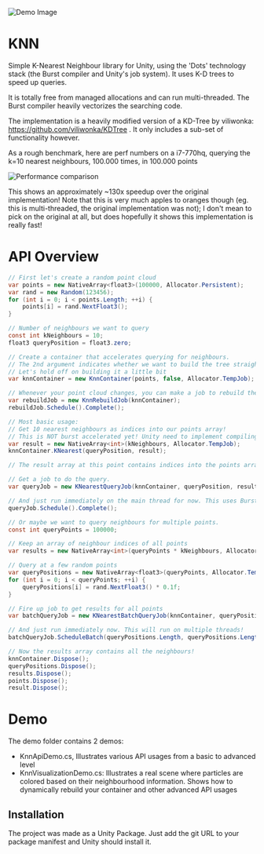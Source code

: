 ![Demo Image](http://g2f.nl/0jx82rw)

# KNN

Simple K-Nearest Neighbour library for Unity, using the 'Dots' technology stack (the Burst compiler and Unity's job system). It uses K-D trees to speed up queries.

It is totally free from managed allocations and can run multi-threaded. The Burst compiler heavily vectorizes the searching code.

The implementation is a heavily modified version of a KD-Tree by viliwonka: https://github.com/viliwonka/KDTree . It only includes a sub-set of functionality however.

As a rough benchmark, here are perf numbers on a i7-770hq, querying the k=10 nearest neighbours, 100.000 times, in 100.000 points

![Performance comparison](http://g2f.nl/04y9z7g)

This shows an approximately ~130x speedup over the original implementation! Note that this is very much apples to oranges though (eg. this is multi-threaded, the original implementation was not); I don't mean to pick on the original at all, but does hopefully it shows this implementation is really fast!

# API Overview

```C#	
// First let's create a random point cloud
var points = new NativeArray<float3>(100000, Allocator.Persistent);
var rand = new Random(123456);
for (int i = 0; i < points.Length; ++i) {
    points[i] = rand.NextFloat3();
}

// Number of neighbours we want to query
const int kNeighbours = 10;
float3 queryPosition = float3.zero;

// Create a container that accelerates querying for neighbours.
// The 2nd argument indicates whether we want to build the tree straight away or not
// Let's hold off on building it a little bit
var knnContainer = new KnnContainer(points, false, Allocator.TempJob);

// Whenever your point cloud changes, you can make a job to rebuild the container:
var rebuildJob = new KnnRebuildJob(knnContainer);
rebuildJob.Schedule().Complete();

// Most basic usage:
// Get 10 nearest neighbours as indices into our points array!
// This is NOT burst accelerated yet! Unity need to implement compiling delegates with Burst
var result = new NativeArray<int>(kNeighbours, Allocator.TempJob);
knnContainer.KNearest(queryPosition, result);

// The result array at this point contains indices into the points array with the nearest neighbours!

// Get a job to do the query.
var queryJob = new KNearestQueryJob(knnContainer, queryPosition, result);

// And just run immediately on the main thread for now. This uses Burst!
queryJob.Schedule().Complete();

// Or maybe we want to query neighbours for multiple points.
const int queryPoints = 100000;

// Keep an array of neighbour indices of all points
var results = new NativeArray<int>(queryPoints * kNeighbours, Allocator.TempJob);

// Query at a few random points
var queryPositions = new NativeArray<float3>(queryPoints, Allocator.TempJob);
for (int i = 0; i < queryPoints; ++i) {
    queryPositions[i] = rand.NextFloat3() * 0.1f;
}	

// Fire up job to get results for all points
var batchQueryJob = new KNearestBatchQueryJob(knnContainer, queryPositions, results);

// And just run immediately now. This will run on multiple threads!
batchQueryJob.ScheduleBatch(queryPositions.Length, queryPositions.Length / 32).Complete();

// Now the results array contains all the neighbours!
knnContainer.Dispose();
queryPositions.Dispose();
results.Dispose();
points.Dispose();
result.Dispose();
```


# Demo

The demo folder contains 2 demos:

- KnnApiDemo.cs, Illustrates various API usages from a basic to advanced level
- KnnVisualizationDemo.cs: Illustrates a real scene where particles are colored based on their neighbourhood information. Shows how to dynamically rebuild your container and other advanced API usages


## Installation

The project was made as a Unity Package. Just add the git URL to your package manifest and Unity should install it.

